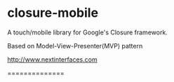 closure-mobile
==============

A touch/mobile library for Google's Closure framework.

Based on Model-View-Presenter(MVP) pattern

http://www.nextinterfaces.com

==============
